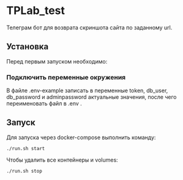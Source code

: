 # TPLab_test
Телеграм бот для возврата скриншота сайта по заданному url.

## Установка 
Перед первым запуском необходимо:

### Подключить переменные окружения

В файле .env-example записать в переменные token, db_user, db_password и adminpassword
актуальные значения, после чего переименовать файл в .env .

## Запуск

Для запуска через docker-compose выполнить команду:

```./run.sh start```

Чтобы удалить все контейнеры и volumes:

```./run.sh stop```
